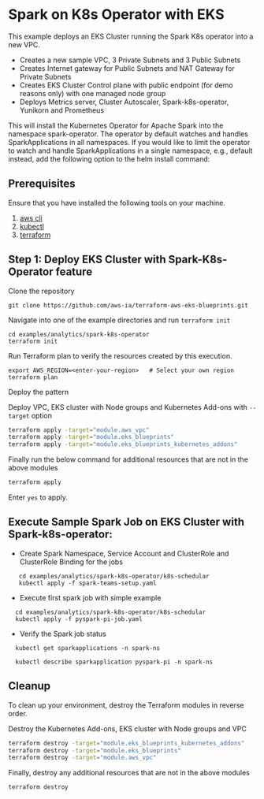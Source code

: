 # Spark on K8s Operator with EKS

This example deploys an EKS Cluster running the Spark K8s operator into a new VPC.

- Creates a new sample VPC, 3 Private Subnets and 3 Public Subnets
- Creates Internet gateway for Public Subnets and NAT Gateway for Private Subnets
- Creates EKS Cluster Control plane with public endpoint (for demo reasons only) with one managed node group
- Deploys Metrics server, Cluster Autoscaler, Spark-k8s-operator, Yunikorn and Prometheus

This will install the Kubernetes Operator for Apache Spark into the namespace spark-operator.
The operator by default watches and handles SparkApplications in all namespaces.
If you would like to limit the operator to watch and handle SparkApplications in a single namespace, e.g., default instead, add the following option to the helm install command:

## Prerequisites

Ensure that you have installed the following tools on your machine.

1. [aws cli](https://docs.aws.amazon.com/cli/latest/userguide/install-cliv2.html)
2. [kubectl](https://Kubernetes.io/docs/tasks/tools/)
3. [terraform](https://learn.hashicorp.com/tutorials/terraform/install-cli)

## Step 1: Deploy EKS Cluster with Spark-K8s-Operator feature

Clone the repository

```
git clone https://github.com/aws-ia/terraform-aws-eks-blueprints.git
```

Navigate into one of the example directories and run `terraform init`

```
cd examples/analytics/spark-k8s-operator
terraform init
```

Run Terraform plan to verify the resources created by this execution.

```
export AWS_REGION=<enter-your-region>   # Select your own region
terraform plan
```

Deploy the pattern

Deploy VPC, EKS cluster with Node groups and Kubernetes Add-ons with `--target` option

```sh
terraform apply -target="module.aws_vpc" 
terraform apply -target="module.eks_blueprints"
terraform apply -target="module.eks_blueprints_kubernetes_addons"
```

Finally run the below command for additional resources that are  not in the above modules

```sh
terraform apply 
```

Enter `yes` to apply.

## Execute Sample Spark Job on EKS Cluster with Spark-k8s-operator:

- Create Spark Namespace, Service Account and ClusterRole and ClusterRole Binding for the jobs

```shell script
   cd examples/analytics/spark-k8s-operator/k8s-schedular
   kubectl apply -f spark-teams-setup.yaml
```

- Execute first spark job with simple example

```shell script
  cd examples/analytics/spark-k8s-operator/k8s-schedular
  kubectl apply -f pyspark-pi-job.yaml
```

- Verify the Spark job status

```shell script
  kubectl get sparkapplications -n spark-ns

  kubectl describe sparkapplication pyspark-pi -n spark-ns
```

## Cleanup

To clean up your environment, destroy the Terraform modules in reverse order.

Destroy the Kubernetes Add-ons, EKS cluster with Node groups and VPC

```sh
terraform destroy -target="module.eks_blueprints_kubernetes_addons"
terraform destroy -target="module.eks_blueprints"
terraform destroy -target="module.aws_vpc"
```

Finally, destroy any additional resources that are not in the above modules

```sh
terraform destroy 
```